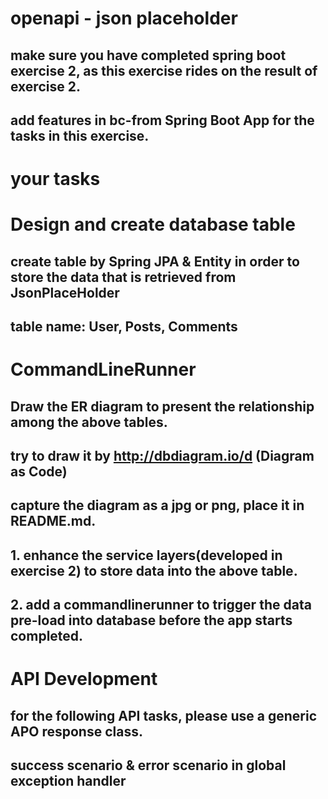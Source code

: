 # openapi - json placeholder
## make sure you have completed spring boot exercise 2, as this exercise rides on the result of exercise 2.
## add features in bc-from Spring Boot App for the tasks in this exercise.
# your tasks
# Design and create database table
## create table by Spring JPA & Entity in order to store the data that is retrieved from JsonPlaceHolder
## table name: User, Posts, Comments
# CommandLineRunner
## Draw the ER diagram to present the relationship among the above tables.
## try to draw it by http://dbdiagram.io/d (Diagram as Code)
## capture the diagram as a jpg or png, place it in README.md.
## 1. enhance the service layers(developed in exercise 2) to store data into the above table.
## 2. add a commandlinerunner to trigger the data pre-load into database before the app starts completed.
# API Development
## for the following API tasks, please use a generic APO response class.
## success scenario & error scenario in global exception handler
